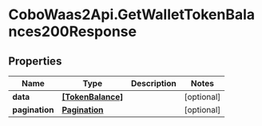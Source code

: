 # CoboWaas2Api.GetWalletTokenBalances200Response

## Properties

Name | Type | Description | Notes
------------ | ------------- | ------------- | -------------
**data** | [**[TokenBalance]**](TokenBalance.md) |  | [optional] 
**pagination** | [**Pagination**](Pagination.md) |  | [optional] 


